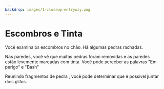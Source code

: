 ```yaml
---
backdrop: images/1-closeup-entryway.png
---
```


# Escombros e Tinta

Você examina os escombros no chão. Há algumas pedras rachadas.

Nas paredes, você vê que muitas pedras foram removidas e as paredes estão levemente marcadas com tinta. Você pode perceber as palavras "Em perigo" e "Bash"

Reunindo fragmentos de pedra , você pode determinar que é possível juntar dois glifos.

<Page url="720" instructions="" condition="none" action="Continuar" />
